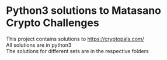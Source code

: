 # Python3 solutions to Matasano Crypto Challenges

This project contains solutions to <https://cryptopals.com/>  
All solutions are in python3  
The solutions for different sets are in the respective folders